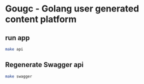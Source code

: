 # Gougc - Golang user generated content platform

## run app

```bash
make api
```

## Regenerate Swagger api

```bash
make swagger
```
